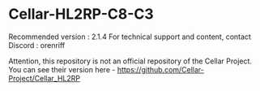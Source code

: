 # Cellar-HL2RP-C8-C3
Recommended version : 2.1.4
For technical support and content, contact Discord : orenriff

Attention, this repository is not an official repository of the Cellar Project.
You can see their version here - https://github.com/Cellar-Project/Cellar_HL2RP
